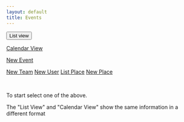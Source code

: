 ```yaml
---
layout: default
title: Events
---
```

<div>
     <button class="btn btn-primary" type="button" id="btn1" onclick='getEventsAll()'>List view</button>

  <a href="{% link _docs/services/team-new.md %}" role="button" class="btn btn-primary btn-large">Calendar View</a>

  <a href="{% link _docs/services/event-new.md %}" role="button" class="btn btn-primary btn-large">New Event</a>
   
   <a href="{% link _docs/services/team-new.md %}" role="button" class="btn btn-secondary btn-large">New Team</a>
     <a href="{% link _docs/services/member-new.md %}" role="button" class="btn btn-secondary btn-large">New User</a>
       <a href="{% link _docs/services/places.md %}" role="button" class="btn btn-success btn-large">List Place</a>
      <a href="{% link _docs/services/place-new.md %}" role="button" class="btn btn-success btn-large">New Place</a>
</div>


<div class="container">
    <div id="results"><div>
    <!-- <h1> NEW LIST</h1>-->
    <!-- {% for event in message %}
        {{ event }}
    {% endfor %} -->
</div>
<br>
<p>To start select one of the above.<p>
<p>The "List View" and "Calendar View" show the same information in a different format</p>
<!-- 
<div>
    <button onclick='updateEvents()' id="btn3">Update Events on GitHub</button>
</div> -->

<!-- <div>
    <a href="https://airtable.com/shrEHeEsIbilPyjwI">Click to confirm your attendence.</a>
</div> -->

<!-- <section id="control-center">
    <button id="get-btn">GET Data</button>
    <button id="post-btn">POST Data</button>
</section> -->


<script>
    $(document).ready(function() {
         const restHeader = {
            'Authorization':'Bearer keysXtWsXZz4g68dA',
            'Content-Type':'application/json'
        }


        // $('form').on('submit', function (event) {
        //     event.preventDefault();
        //     console.log("IEDDDDD: ", event);
        // });



        //For Place drop down / select.
        let ddConfirm = $('#confirm');
        ddConfirm.empty();
        ddConfirm.append('<option selected="true" disabled>Select your alias to confirm..</option>');
        ddConfirm.prop('selectedIndex', 0);

      
        //let $message = [];
        // let results = getEventsAll();
        let html = '';
        p.then((events) => {
            console.log("FROM PROMISE: ", events);
            events.forEach(event => {
                if(event.fields.Confirmed_Text_LU == undefined){
                    event.fields.Confirmed_Text_LU = "";
                    console.log("CONFIRMED: ", event.fields.Confirmed_Text_LU);
                }

                // <form>
                //     <div class="form-group">
                //         <input class="form-control" type="text" id="confirm" name="confirm"
                //         minlength="4" maxlength="10" size="10">
                //     </div>
                // </form>


                html +=
                `<br>
                <div class="card shadow mb-4">
                    <div class="card-header py-3">
                        <h6 class="m-0 font-weight-bold text-primary">${event.fields.Title}</h6>
                    </div>
                    <div class="card-body">
                        <div class="table-responsive">
                            <table class="table table-bordered" id="22" width="100%" cellspacing="0">
                            <thead><th>Title</th><th>Details</th></thead>
                            <tbody>
                                <tr><td>Status<td>${event.fields.Status}</td></tr>
                                <tr><td>Date / Time<td>${event.fields.Date_Start}</td></tr>
                                <tr><td>Place</td><td>${event.fields.Title_From_Places_LU}</td></tr>
                                <tr><td>Meet At</td><td>${event.fields.Meeting_From_Places_LU}</td></tr>
                                <tr><td>Place (Info)</td><td>${event.fields.Notes_From_Places_LU}</td></tr>
                                <tr><td>Team Invited</td><td>${event.fields.Team_Invited_Text_LU}</td></tr>
                                <tr><td>Team members Invited</td><td>${event.fields.Team_Members_Invited_Text_FO}</td></tr>
                                <tr><td>Confrimed Attending</td><td>${event.fields.Author_Text_LU}</td></tr>
                            </tbody>
                            </table>
                            <form>
                                <input type="hidden" id="eventId" name="eventId" value="${event.id}">
                                <button class="btn btn-primary btn-block" type="submit" id="submitForm">Confirm / Edit / Delete</button>
                            </form>
                        </div>            
                    </div>
                </div>
                </br>
                ` 
            }); //End of forEach;

            document.getElementById('results').innerHTML = html; 
            //getAliasList();
        })
        .catch((message) => {
            console.log("FROM PROMISE: ", message);
        });
        // console.log("RESULTSS: ", results);



        function getAliasList(){
            $.ajax({
                url: 'https://api.airtable.com/v0/appNBMp3C4tRCcJFy/Who',
                headers: restHeader
                })
                .then(function(fromAPI){ 
                    let data = fromAPI.records;
                    console.log("Confirm Alias List: ", data);
                    data.map(function(data2){
                        let id = data2.id;
                        let title = data2.fields.Alias;
                        ddConfirm.append($('<option></option>').attr('value', id).text(title));
                    
                 })
            });
        }
    });
</script>